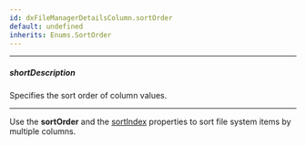 ```yaml
---
id: dxFileManagerDetailsColumn.sortOrder
default: undefined
inherits: Enums.SortOrder
---
```

---
##### shortDescription
Specifies the sort order of column values.

---

Use the **sortOrder** and the [sortIndex](/api-reference/_hidden/dxFileManagerDetailsColumn/sortIndex.md '/Documentation/ApiReference/UI_Components/dxFileManager/Configuration/itemView/details/columns/#sortIndex') properties to sort file system items by multiple columns.

